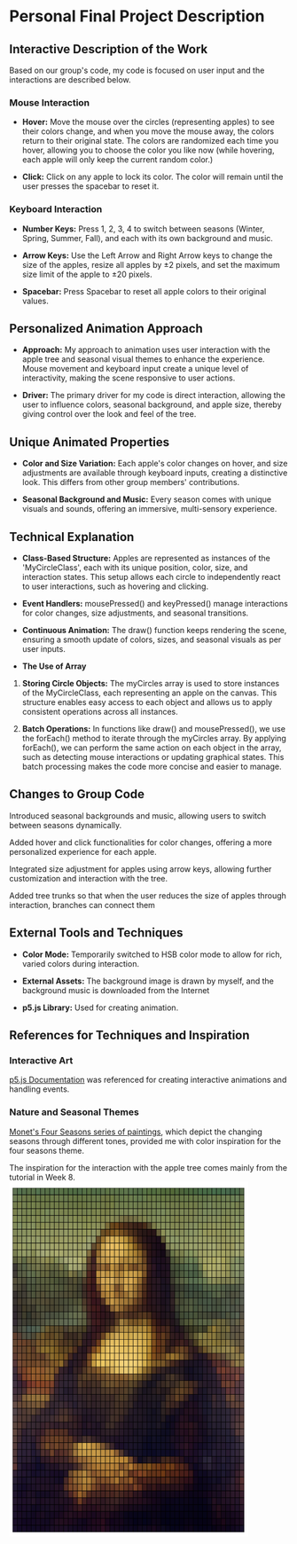 # Personal Final Project Description

## Interactive Description of the Work
Based on our group's code, my code is focused on user input and the interactions are described below.

### Mouse Interaction

- **Hover:**
Move the mouse over the circles (representing apples) to see their colors change, and when you move the mouse away, the colors return to their original state. The colors are randomized each time you hover, allowing you to choose the color you like now (while hovering, each apple will only keep the current random color.)

- **Click:**
Click on any apple to lock its color. The color will remain until the user presses the spacebar to reset it.

### Keyboard Interaction

- **Number Keys:**
Press 1, 2, 3, 4 to switch between seasons (Winter, Spring, Summer, Fall), and each with its own background and music.

- **Arrow Keys:**
Use the Left Arrow and Right Arrow keys to change the size of the apples, resize all apples by ±2 pixels, and set the maximum size limit of the apple to ±20 pixels.

- **Spacebar:**
Press Spacebar to reset all apple colors to their original values.

## Personalized Animation Approach

- **Approach:** 
My approach to animation uses user interaction with the apple tree and seasonal visual themes to enhance the experience. Mouse movement and keyboard input create a unique level of interactivity, making the scene responsive to user actions.

- **Driver:**
The primary driver for my code is direct interaction, allowing the user to influence colors, seasonal background, and apple size, thereby giving control over the look and feel of the tree.

## Unique Animated Properties

- **Color and Size Variation:**
Each apple's color changes on hover, and size adjustments are available through keyboard inputs, creating a distinctive look. This differs from other group members' contributions.

- **Seasonal Background and Music:**
Every season comes with unique visuals and sounds, offering an immersive, multi-sensory experience.

##  Technical Explanation

- **Class-Based Structure:**
Apples are represented as instances of the 'MyCircleClass', each with its unique position, color, size, and interaction states. This setup allows each circle to independently react to user interactions, such as hovering and clicking.

- **Event Handlers:**
mousePressed() and keyPressed() manage interactions for color changes, size adjustments, and seasonal transitions.

- **Continuous Animation:**
The draw() function keeps rendering the scene, ensuring a smooth update of colors, sizes, and seasonal visuals as per user inputs.

- **The Use of Array**
1. **Storing Circle Objects:** The myCircles array is used to store instances of the MyCircleClass, each representing an apple on the canvas. This structure enables easy access to each object and allows us to apply consistent operations across all instances.

2. **Batch Operations:** In functions like draw() and mousePressed(), we use the forEach() method to iterate through the myCircles array. By applying forEach(), we can perform the same action on each object in the array, such as detecting mouse interactions or updating graphical states. This batch processing makes the code more concise and easier to manage.



## Changes to Group Code
Introduced seasonal backgrounds and music, allowing users to switch between seasons dynamically.

Added hover and click functionalities for color changes, offering a more personalized experience for each apple.

Integrated size adjustment for apples using arrow keys, allowing further customization and interaction with the tree.

Added tree trunks so that when the user reduces the size of apples through interaction, branches can connect them

## External Tools and Techniques

- **Color Mode:**
Temporarily switched to HSB color mode to allow for rich, varied colors during interaction.

- **External Assets:**
The background image is drawn by myself, and the background music is downloaded from the Internet

- **p5.js Library:**
Used for creating animation.

## References for Techniques and Inspiration

### Interactive Art
[p5.js Documentation](https://p5js.org/) was referenced for creating interactive animations and handling events.

### Nature and Seasonal Themes
[Monet's Four Seasons series of paintings](https://claudemonetgallery.org/), which depict the changing seasons through different tones, provided me with color inspiration for the four seasons theme.

The inspiration for the interaction with the apple tree comes mainly from the tutorial in Week 8.
![An image of Mona Lisa](readmeImage/MonaLisa.png) 